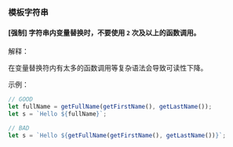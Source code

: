 ### 模板字符串

#### [强制] 字符串内变量替换时，不要使用 `2` 次及以上的函数调用。

解释：

在变量替换符内有太多的函数调用等复杂语法会导致可读性下降。

示例：

```js
// GOOD
let fullName = getFullName(getFirstName(), getLastName());
let s = `Hello ${fullName}`;

// BAD
let s = `Hello ${getFullName(getFirstName(), getLastName())}`;
```
